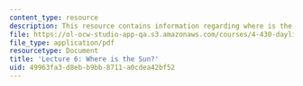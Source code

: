 ```yaml
---
content_type: resource
description: This resource contains information regarding where is the Sun?
file: https://ol-ocw-studio-app-qa.s3.amazonaws.com/courses/4-430-daylighting-spring-2012/49963fa3d8ebb9bb8711a0cdea42bf52_MIT4_430S12_lec06.pdf
file_type: application/pdf
resourcetype: Document
title: 'Lecture 6: Where is the Sun?'
uid: 49963fa3-d8eb-b9bb-8711-a0cdea42bf52
---
```

